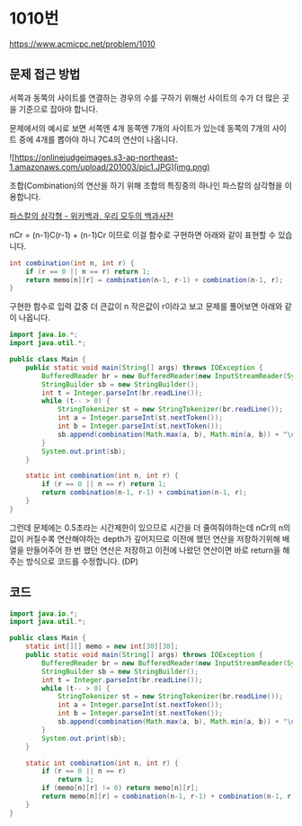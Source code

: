 # 1010번

https://www.acmicpc.net/problem/1010

## 문제 접근 방법

서쪽과 동쪽의 사이트를 연결하는 경우의 수를 구하기 위해선 사이트의 수가 더 많은 곳을 기준으로 잡아야 합니다.

문제에서의 예시로 보면 서쪽엔 4개 동쪽엔 7개의 사이트가 있는데 동쪽의 7개의 사이트 중에 4개를 뽑아야 하니 7C4의 연산이 나옵니다.

![https://onlinejudgeimages.s3-ap-northeast-1.amazonaws.com/upload/201003/pic1.JPG](img.png)

조합(Combination)의 연산을 하기 위해 조합의 특징중의 하나인 파스칼의 삼각형을 이용합니다.

[파스칼의 삼각형 - 위키백과, 우리 모두의 백과사전](https://ko.wikipedia.org/wiki/%ED%8C%8C%EC%8A%A4%EC%B9%BC%EC%9D%98_%EC%82%BC%EA%B0%81%ED%98%95)

nCr = (n-1)C(r-1) + (n-1)Cr 이므로 이걸 함수로 구현하면 아래와 같이 표현할 수 있습니다.

```java
int combination(int n, int r) {
    if (r == 0 || n == r) return 1;
    return memo[n][r] = combination(n-1, r-1) + combination(n-1, r);
}
```

구현한 함수로 입력 값중 더 큰값이 n 작은값이 r이라고 보고 문제를 풀어보면 아래와 같이 나옵니다.

```java
import java.io.*;
import java.util.*;

public class Main {
    public static void main(String[] args) throws IOException {
        BufferedReader br = new BufferedReader(new InputStreamReader(System.in));
        StringBuilder sb = new StringBuilder();
        int t = Integer.parseInt(br.readLine());
        while (t-- > 0) {
            StringTokenizer st = new StringTokenizer(br.readLine());
            int a = Integer.parseInt(st.nextToken());
            int b = Integer.parseInt(st.nextToken());
            sb.append(combination(Math.max(a, b), Math.min(a, b)) + "\n");
        }
        System.out.print(sb);
    }

    static int combination(int n, int r) {
        if (r == 0 || n == r) return 1;
        return combination(n-1, r-1) + combination(n-1, r);
    }
}
```

그런데 문제에는 0.5초라는 시간제한이 있으므로 시간을 더 줄여줘야하는데 nCr의 n의 값이 커질수록 연산해야하는 depth가 깊어지므로 이전에 했던 연산을 저장하기위해 배열을 만들어주어 한 번 했던 연산은 저장하고 이전에 나왔던 연산이면 바로 return을 해주는 방식으로 코드를 수정합니다. (DP)

## 코드

```java
import java.io.*;
import java.util.*;

public class Main {
    static int[][] memo = new int[30][30];
    public static void main(String[] args) throws IOException {
        BufferedReader br = new BufferedReader(new InputStreamReader(System.in));
        StringBuilder sb = new StringBuilder();
        int t = Integer.parseInt(br.readLine());
        while (t-- > 0) {
            StringTokenizer st = new StringTokenizer(br.readLine());
            int a = Integer.parseInt(st.nextToken());
            int b = Integer.parseInt(st.nextToken());
            sb.append(combination(Math.max(a, b), Math.min(a, b)) + "\n");
        }
        System.out.print(sb);
    }

    static int combination(int n, int r) {
        if (r == 0 || n == r)
            return 1;
        if (memo[n][r] != 0) return memo[n][r];
        return memo[n][r] = combination(n-1, r-1) + combination(n-1, r);
    }
}
```
